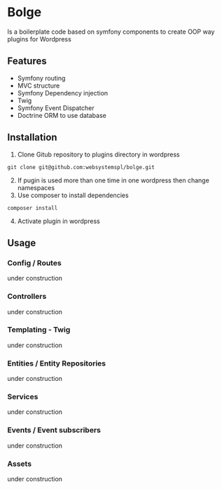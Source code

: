 # Bolge
Is a boilerplate code based on symfony components to create OOP way plugins for Wordpress

## Features
- Symfony routing
- MVC structure
- Symfony Dependency injection
- Twig
- Symfony Event Dispatcher
- Doctrine ORM to use database

## Installation

1. Clone Gitub repository to plugins directory in wordpress
```
git clone git@github.com:websystemspl/bolge.git
```
2. If pugin is used more than one time in one wordpress then change namespaces
3. Use composer to install dependencies
```
composer install
```
4. Activate plugin in wordpress

## Usage

### Config / Routes

under construction

### Controllers

under construction

### Templating - Twig

under construction

### Entities / Entity Repositories

under construction

### Services

under construction

### Events / Event subscribers

under construction

### Assets

under construction
